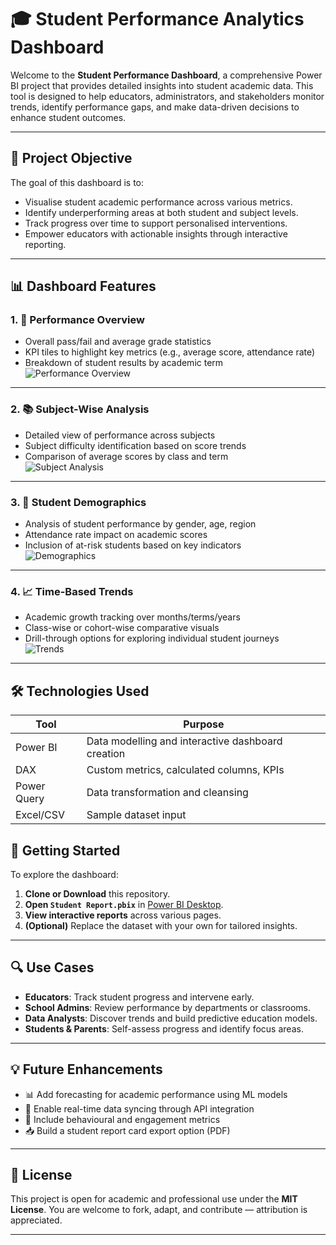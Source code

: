 # 🎓 Student Performance Analytics Dashboard

Welcome to the **Student Performance Dashboard**, a comprehensive Power BI project that provides detailed insights into student academic data. This tool is designed to help educators, administrators, and stakeholders monitor trends, identify performance gaps, and make data-driven decisions to enhance student outcomes.

---

## 📌 Project Objective

The goal of this dashboard is to:
- Visualise student academic performance across various metrics.
- Identify underperforming areas at both student and subject levels.
- Track progress over time to support personalised interventions.
- Empower educators with actionable insights through interactive reporting.

---

## 📊 Dashboard Features

### 1. 🧾 **Performance Overview**
- Overall pass/fail and average grade statistics
- KPI tiles to highlight key metrics (e.g., average score, attendance rate)
- Breakdown of student results by academic term  
![Performance Overview](assets/performance-overview.png)

---

### 2. 📚 **Subject-Wise Analysis**
- Detailed view of performance across subjects
- Subject difficulty identification based on score trends
- Comparison of average scores by class and term  
![Subject Analysis](assets/subject-analysis.png)

---

### 3. 👥 **Student Demographics**
- Analysis of student performance by gender, age, region
- Attendance rate impact on academic scores
- Inclusion of at-risk students based on key indicators  
![Demographics](assets/demographics.png)

---

### 4. 📈 **Time-Based Trends**
- Academic growth tracking over months/terms/years
- Class-wise or cohort-wise comparative visuals
- Drill-through options for exploring individual student journeys  
![Trends](assets/trends.png)

---

## 🛠️ Technologies Used

| Tool          | Purpose                            |
|---------------|-------------------------------------|
| Power BI      | Data modelling and interactive dashboard creation |
| DAX           | Custom metrics, calculated columns, KPIs |
| Power Query   | Data transformation and cleansing |
| Excel/CSV     | Sample dataset input               |


## 🚀 Getting Started

To explore the dashboard:

1. **Clone or Download** this repository.
2. **Open `Student Report.pbix`** in [Power BI Desktop](https://powerbi.microsoft.com/desktop/).
3. **View interactive reports** across various pages.
4. **(Optional)** Replace the dataset with your own for tailored insights.

---

## 🔍 Use Cases

- **Educators**: Track student progress and intervene early.
- **School Admins**: Review performance by departments or classrooms.
- **Data Analysts**: Discover trends and build predictive education models.
- **Students & Parents**: Self-assess progress and identify focus areas.

---

## 💡 Future Enhancements

- 📊 Add forecasting for academic performance using ML models  
- 🔄 Enable real-time data syncing through API integration  
- 🧠 Include behavioural and engagement metrics  
- 📥 Build a student report card export option (PDF)

---

## 📃 License

This project is open for academic and professional use under the **MIT License**. You are welcome to fork, adapt, and contribute — attribution is appreciated.

---

